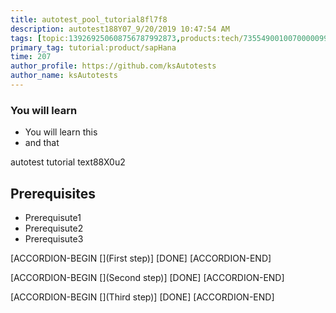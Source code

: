 ```yaml
---
title: autotest_pool_tutorial8fl7f8
description: autotest188Y07_9/20/2019 10:47:54 AM
tags: [topic:139269250608756787992873,products:tech/73554900100700000996,tutorial:experience/advanced]
primary_tag: tutorial:product/sapHana
time: 207
author_profile: https://github.com/ksAutotests
author_name: ksAutotests
---
```

### You will learn
- You will learn this
- and that

autotest tutorial text88X0u2

## Prerequisites
- Prerequisute1
- Prerequisute2
- Prerequisute3

[ACCORDION-BEGIN [](First step)]
[DONE]
[ACCORDION-END]

[ACCORDION-BEGIN [](Second step)]
[DONE]
[ACCORDION-END]

[ACCORDION-BEGIN [](Third step)]
[DONE]
[ACCORDION-END]

